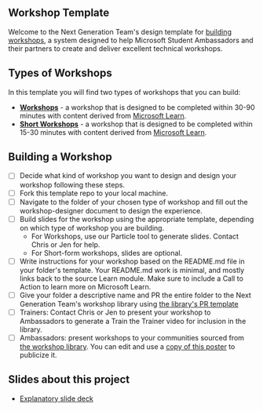 ## Workshop Template

Welcome to the Next Generation Team's design template for [building workshops](presentation.pptx), a system designed to help Microsoft Student Ambassadors and their partners to create and deliver excellent technical workshops.

## Types of Workshops

In this template you will find two types of workshops that you can build:

* **[Workshops](./workshop/README.md)** - a workshop that is designed to be completed within 30-90 minutes with content derived from [Microsoft Learn](https://learn.microsoft.com).
* **[Short Workshops](./short-workshop/README.md)** - a workshop that is designed to be completed within 15-30 minutes with content derived from [Microsoft Learn](https://learn.microsoft.com). 

## Building a Workshop

- [ ] Decide what kind of workshop you want to design and design your workshop following these steps.
- [ ] Fork this template repo to your local machine.
- [ ] Navigate to the folder of your chosen type of workshop and fill out the workshop-designer document to design the experience.
- [ ] Build slides for the workshop using the appropriate template, depending on which type of workshop you are building. 
    - For Workshops, use our Particle tool to generate slides. Contact Chris or Jen for help.
    - For Short-form workshops, slides are optional.
- [ ] Write instructions for your workshop based on the README.md file in your folder's template. Your README.md work is minimal, and mostly links back to the source Learn module. Make sure to include a Call to Action to learn more on Microsoft Learn.
- [ ] Give your folder a descriptive name and PR the entire folder to the Next Generation Team's workshop library using [the library's PR template](https://github.com/microsoft/workshop-library)
- [ ] Trainers: Contact Chris or Jen to present your workshop to Ambassadors to generate a Train the Trainer video for inclusion in the library.
- [ ] Ambassadors: present workshops to your communities sourced from [the workshop library](https://github.com/microsoft/workshop-library). You can edit and use a [copy of this poster](https://www.canva.com/design/DAEuDXXR9us/share/preview?token=Je0_213uqxmYaXnNYz1v-Q&role=EDITOR&utm_content=DAEuDXXR9us&utm_campaign=designshare&utm_medium=link&utm_source=sharebutton) to publicize it.

## Slides about this project

- [Explanatory slide deck](presentation.pptx)



